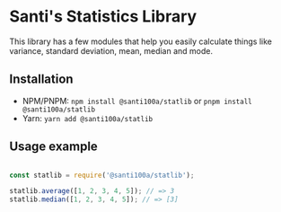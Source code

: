 # Santi's Statistics Library

This library has a few modules that help you easily calculate things like variance, standard deviation, mean, median and mode.

## Installation

* NPM/PNPM: `npm install @santi100a/statlib` or `pnpm install @santi100a/statlib`
* Yarn: `yarn add @santi100a/statlib`

## Usage example

```typescript

const statlib = require('@santi100a/statlib');

statlib.average([1, 2, 3, 4, 5]); // => 3
statlib.median([1, 2, 3, 4, 5]); // => [3]

```
